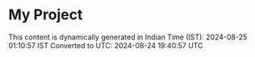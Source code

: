 # My Project

This content is dynamically generated in Indian Time (IST): 2024-08-25 01:10:57 IST
Converted to UTC: 2024-08-24 19:40:57 UTC
